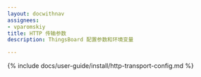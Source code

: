 ```yaml
---
layout: docwithnav
assignees:
- vparomskiy
title: HTTP 传输参数
description: ThingsBoard 配置参数和环境变量

---
```


{% include docs/user-guide/install/http-transport-config.md %}